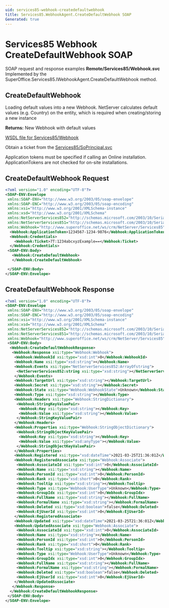 ```yaml
---
uid: services85-webhook-createdefaultwebhook
title: Services85.WebhookAgent.CreateDefaultWebhook SOAP
Generated: true
---
```


# Services85 Webhook CreateDefaultWebhook SOAP

SOAP request and response examples **Remote/Services85/Webhook.svc**
Implemented by the <see cref="M:SuperOffice.Services85.IWebhookAgent.CreateDefaultWebhook">SuperOffice.Services85.IWebhookAgent.CreateDefaultWebhook</see> method.

## CreateDefaultWebhook

Loading default values into a new Webhook.
NetServer calculates default values (e.g. Country) on the entity, which is required when creating/storing a new instance


**Returns:** New Webhook with default values


[WSDL file for Services85/Webhook](../Services85-Webhook.md)

Obtain a ticket from the [Services85/SoPrincipal.svc](../SoPrincipal/SoPrincipal.md)

Application tokens must be specified if calling an Online installation. ApplicationTokens are not checked for on-site installations.

## CreateDefaultWebhook Request

```xml
<?xml version="1.0" encoding="UTF-8"?>
<SOAP-ENV:Envelope
 xmlns:SOAP-ENV="http://www.w3.org/2003/05/soap-envelope"
 xmlns:SOAP-ENC="http://www.w3.org/2003/05/soap-encoding"
 xmlns:xsi="http://www.w3.org/2001/XMLSchema-instance"
 xmlns:xsd="http://www.w3.org/2001/XMLSchema"
 xmlns:NetServerServices852="http://schemas.microsoft.com/2003/10/Serialization/Arrays"
 xmlns:NetServerServices851="http://schemas.microsoft.com/2003/10/Serialization/"
 xmlns:Webhook="http://www.superoffice.net/ws/crm/NetServer/Services85">
  <Webhook:ApplicationToken>1234567-1234-9876</Webhook:ApplicationToken>
  <Webhook:Credentials>
    <Webhook:Ticket>7T:1234abcxyzExample==</Webhook:Ticket>
  </Webhook:Credentials>
 <SOAP-ENV:Body>
   <Webhook:CreateDefaultWebhook>
   </Webhook:CreateDefaultWebhook>

 </SOAP-ENV:Body>
</SOAP-ENV:Envelope>

```


## CreateDefaultWebhook Response

```xml
<?xml version="1.0" encoding="UTF-8"?>
<SOAP-ENV:Envelope
 xmlns:SOAP-ENV="http://www.w3.org/2003/05/soap-envelope"
 xmlns:SOAP-ENC="http://www.w3.org/2003/05/soap-encoding"
 xmlns:xsi="http://www.w3.org/2001/XMLSchema-instance"
 xmlns:xsd="http://www.w3.org/2001/XMLSchema"
 xmlns:NetServerServices852="http://schemas.microsoft.com/2003/10/Serialization/Arrays"
 xmlns:NetServerServices851="http://schemas.microsoft.com/2003/10/Serialization/"
 xmlns:Webhook="http://www.superoffice.net/ws/crm/NetServer/Services85">
 <SOAP-ENV:Body>
  <Webhook:CreateDefaultWebhookResponse>
   <Webhook:Response xsi:type="Webhook:Webhook">
    <Webhook:WebhookId xsi:type="xsd:int">0</Webhook:WebhookId>
    <Webhook:Name xsi:type="xsd:string"></Webhook:Name>
    <Webhook:Events xsi:type="NetServerServices852:ArrayOfstring">
     <NetServerServices852:string xsi:type="xsd:string"></NetServerServices852:string>
    </Webhook:Events>
    <Webhook:TargetUrl xsi:type="xsd:string"></Webhook:TargetUrl>
    <Webhook:Secret xsi:type="xsd:string"></Webhook:Secret>
    <Webhook:State xsi:type="Webhook:WebhookState">Unknown</Webhook:State>
    <Webhook:Type xsi:type="xsd:string"></Webhook:Type>
    <Webhook:Headers xsi:type="Webhook:StringDictionary">
     <Webhook:StringKeyValuePair>
      <Webhook:Key xsi:type="xsd:string"></Webhook:Key>
      <Webhook:Value xsi:type="xsd:string"></Webhook:Value>
     </Webhook:StringKeyValuePair>
    </Webhook:Headers>
    <Webhook:Properties xsi:type="Webhook:StringObjectDictionary">
     <Webhook:StringObjectKeyValuePair>
      <Webhook:Key xsi:type="xsd:string"></Webhook:Key>
      <Webhook:Value xsi:type="xsd:anyType"></Webhook:Value>
     </Webhook:StringObjectKeyValuePair>
    </Webhook:Properties>
    <Webhook:Registered xsi:type="xsd:dateTime">2021-03-25T21:36:01Z</Webhook:Registered>
    <Webhook:RegisteredAssociate xsi:type="Webhook:Associate">
     <Webhook:AssociateId xsi:type="xsd:int">0</Webhook:AssociateId>
     <Webhook:Name xsi:type="xsd:string"></Webhook:Name>
     <Webhook:PersonId xsi:type="xsd:int">0</Webhook:PersonId>
     <Webhook:Rank xsi:type="xsd:short">0</Webhook:Rank>
     <Webhook:Tooltip xsi:type="xsd:string"></Webhook:Tooltip>
     <Webhook:Type xsi:type="Webhook:UserType">Unknown</Webhook:Type>
     <Webhook:GroupIdx xsi:type="xsd:int">0</Webhook:GroupIdx>
     <Webhook:FullName xsi:type="xsd:string"></Webhook:FullName>
     <Webhook:FormalName xsi:type="xsd:string"></Webhook:FormalName>
     <Webhook:Deleted xsi:type="xsd:boolean">false</Webhook:Deleted>
     <Webhook:EjUserId xsi:type="xsd:int">0</Webhook:EjUserId>
    </Webhook:RegisteredAssociate>
    <Webhook:Updated xsi:type="xsd:dateTime">2021-03-25T21:36:01Z</Webhook:Updated>
    <Webhook:UpdatedAssociate xsi:type="Webhook:Associate">
     <Webhook:AssociateId xsi:type="xsd:int">0</Webhook:AssociateId>
     <Webhook:Name xsi:type="xsd:string"></Webhook:Name>
     <Webhook:PersonId xsi:type="xsd:int">0</Webhook:PersonId>
     <Webhook:Rank xsi:type="xsd:short">0</Webhook:Rank>
     <Webhook:Tooltip xsi:type="xsd:string"></Webhook:Tooltip>
     <Webhook:Type xsi:type="Webhook:UserType">Unknown</Webhook:Type>
     <Webhook:GroupIdx xsi:type="xsd:int">0</Webhook:GroupIdx>
     <Webhook:FullName xsi:type="xsd:string"></Webhook:FullName>
     <Webhook:FormalName xsi:type="xsd:string"></Webhook:FormalName>
     <Webhook:Deleted xsi:type="xsd:boolean">false</Webhook:Deleted>
     <Webhook:EjUserId xsi:type="xsd:int">0</Webhook:EjUserId>
    </Webhook:UpdatedAssociate>
   </Webhook:Response>
  </Webhook:CreateDefaultWebhookResponse>
 </SOAP-ENV:Body>
</SOAP-ENV:Envelope>

```

